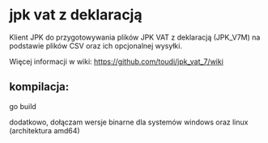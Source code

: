 jpk vat z deklaracją
====================
Klient JPK do przygotowywania plików JPK VAT z deklaracją (JPK_V7M) na podstawie plików CSV oraz ich opcjonalnej wysyłki.

Więcej informacji w wiki: https://github.com/toudi/jpk_vat_7/wiki

kompilacja:
-----------

go build

dodatkowo, dołączam wersje binarne dla systemów windows oraz linux (architektura amd64)
